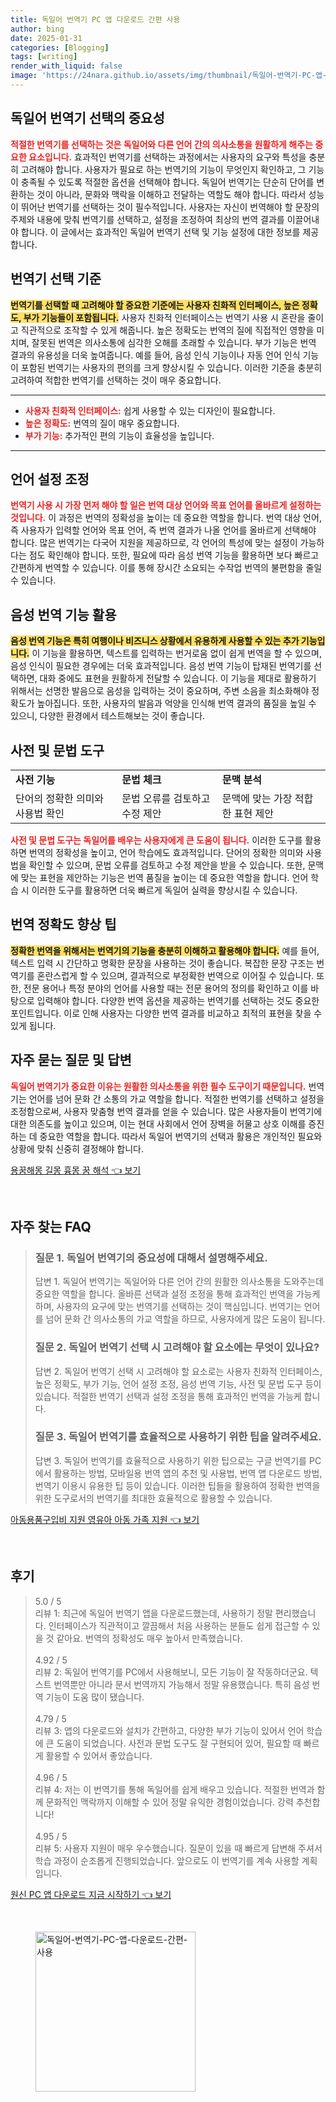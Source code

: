 ```yaml
---
title: 독일어 번역기 PC 앱 다운로드 간편 사용
author: bing
date: 2025-01-31
categories: [Blogging]
tags: [writing]
render_with_liquid: false
image: 'https://24nara.github.io/assets/img/thumbnail/독일어-번역기-PC-앱-다운로드-간편-사용.webp'
---
```

<h2 id='독일어_번역기_선택의_중요성'>독일어 번역기 선택의 중요성</h2>

<p><b><span style="color: #ee2323;">적절한 번역기를 선택하는 것은 독일어와 다른 언어 간의 의사소통을 원활하게 해주는 중요한 요소입니다.</span></b> 효과적인 번역기를 선택하는 과정에서는 사용자의 요구와 특성을 충분히 고려해야 합니다. 사용자가 필요로 하는 번역기의 기능이 무엇인지 확인하고, 그 기능이 충족될 수 있도록 적절한 옵션을 선택해야 합니다. 독일어 번역기는 단순히 단어를 변환하는 것이 아니라, 문화와 맥락을 이해하고 전달하는 역할도 해야 합니다. 따라서 성능이 뛰어난 번역기를 선택하는 것이 필수적입니다. 사용자는 자신이 번역해야 할 문장의 주제와 내용에 맞춰 번역기를 선택하고, 설정을 조정하여 최상의 번역 결과를 이끌어내야 합니다. 이 글에서는 효과적인 독일어 번역기 선택 및 기능 설정에 대한 정보를 제공합니다.</p>

<h2 id='번역기_선택_기준'>번역기 선택 기준</h2>

<p><b><span style="background-color: #ffe066;">번역기를 선택할 때 고려해야 할 중요한 기준에는 사용자 친화적 인터페이스, 높은 정확도, 부가 기능들이 포함됩니다.</span></b> 사용자 친화적 인터페이스는 번역기 사용 시 혼란을 줄이고 직관적으로 조작할 수 있게 해줍니다. 높은 정확도는 번역의 질에 직접적인 영향을 미치며, 잘못된 번역은 의사소통에 심각한 오해를 초래할 수 있습니다. 부가 기능은 번역 결과의 유용성을 더욱 높여줍니다. 예를 들어, 음성 인식 기능이나 자동 언어 인식 기능이 포함된 번역기는 사용자의 편의를 크게 향상시킬 수 있습니다. 이러한 기준을 충분히 고려하여 적합한 번역기를 선택하는 것이 매우 중요합니다.</p>

<hr />

<ul>
    <li><b><span style="color: #ee2323;">사용자 친화적 인터페이스:</span></b> 쉽게 사용할 수 있는 디자인이 필요합니다.</li>
    <li><b><span style="color: #ee2323;">높은 정확도:</span></b> 번역의 질이 매우 중요합니다.</li>
    <li><b><span style="color: #ee2323;">부가 기능:</span></b> 추가적인 편의 기능이 효율성을 높입니다.</li>
</ul>

<hr />

<h2 id='언어_설정_조정'>언어 설정 조정</h2>

<p><b><span style="color: #ee2323;">번역기 사용 시 가장 먼저 해야 할 일은 번역 대상 언어와 목표 언어를 올바르게 설정하는 것입니다.</span></b> 이 과정은 번역의 정확성을 높이는 데 중요한 역할을 합니다. 번역 대상 언어, 즉 사용자가 입력할 언어와 목표 언어, 즉 번역 결과가 나올 언어를 올바르게 선택해야 합니다. 많은 번역기는 다국어 지원을 제공하므로, 각 언어의 특성에 맞는 설정이 가능하다는 점도 확인해야 합니다. 또한, 필요에 따라 음성 번역 기능을 활용하면 보다 빠르고 간편하게 번역할 수 있습니다. 이를 통해 장시간 소요되는 수작업 번역의 불편함을 줄일 수 있습니다.</p>

<h2 id='음성_번역_기능_활용'>음성 번역 기능 활용</h2>

<p><b><span style="background-color: #ffe066;">음성 번역 기능은 특히 여행이나 비즈니스 상황에서 유용하게 사용할 수 있는 추가 기능입니다.</span></b> 이 기능을 활용하면, 텍스트를 입력하는 번거로움 없이 쉽게 번역을 할 수 있으며, 음성 인식이 필요한 경우에는 더욱 효과적입니다. 음성 번역 기능이 탑재된 번역기를 선택하면, 대화 중에도 표현을 원활하게 전달할 수 있습니다. 이 기능을 제대로 활용하기 위해서는 선명한 발음으로 음성을 입력하는 것이 중요하며, 주변 소음을 최소화해야 정확도가 높아집니다. 또한, 사용자의 발음과 억양을 인식해 번역 결과의 품질을 높일 수 있으니, 다양한 환경에서 테스트해보는 것이 좋습니다.</p>

<h2 id='사전_및_문법_도구'>사전 및 문법 도구</h2>

<table>
    <tr>
        <td><b>사전 기능</b></td>
        <td><b>문법 체크</b></td>
        <td><b>문맥 분석</b></td>
    </tr>
    <tr>
        <td>단어의 정확한 의미와 사용법 확인</td>
        <td>문법 오류를 검토하고 수정 제안</td>
        <td>문맥에 맞는 가장 적합한 표현 제안</td>
    </tr>
</table>

<p><b><span style="color: #ee2323;">사전 및 문법 도구는 독일어를 배우는 사용자에게 큰 도움이 됩니다.</span></b> 이러한 도구를 활용하면 번역의 정확성을 높이고, 언어 학습에도 효과적입니다. 단어의 정확한 의미와 사용법을 확인할 수 있으며, 문법 오류를 검토하고 수정 제안을 받을 수 있습니다. 또한, 문맥에 맞는 표현을 제안하는 기능은 번역 품질을 높이는 데 중요한 역할을 합니다. 언어 학습 시 이러한 도구를 활용하면 더욱 빠르게 독일어 실력을 향상시킬 수 있습니다.</p>

<h2 id='번역_정확도_향상_팁'>번역 정확도 향상 팁</h2>

<p><b><span style="background-color: #ffe066;">정확한 번역을 위해서는 번역기의 기능을 충분히 이해하고 활용해야 합니다.</span></b> 예를 들어, 텍스트 입력 시 간단하고 명확한 문장을 사용하는 것이 좋습니다. 복잡한 문장 구조는 번역기를 혼란스럽게 할 수 있으며, 결과적으로 부정확한 번역으로 이어질 수 있습니다. 또한, 전문 용어나 특정 분야의 언어를 사용할 때는 전문 용어의 정의를 확인하고 이를 바탕으로 입력해야 합니다. 다양한 번역 옵션을 제공하는 번역기를 선택하는 것도 중요한 포인트입니다. 이로 인해 사용자는 다양한 번역 결과를 비교하고 최적의 표현을 찾을 수 있게 됩니다.</p>

<h2 id='자주_묻는_질문_및_답변'>자주 묻는 질문 및 답변</h2>

<p><b><span style="color: #ee2323;">독일어 번역기가 중요한 이유는 원활한 의사소통을 위한 필수 도구이기 때문입니다.</span></b> 번역기는 언어를 넘어 문화 간 소통의 가교 역할을 합니다. 적절한 번역기를 선택하고 설정을 조정함으로써, 사용자 맞춤형 번역 결과를 얻을 수 있습니다. 많은 사용자들이 번역기에 대한 의존도를 높이고 있으며, 이는 현대 사회에서 언어 장벽을 허물고 상호 이해를 증진하는 데 중요한 역할을 합니다. 따라서 독일어 번역기의 선택과 활용은 개인적인 필요와 상황에 맞춰 신중히 결정해야 합니다.</p>
<p><a class="click-button" title="용꿈해몽 길몽 흉몽 꿈 해석" href="https://24nara.github.io/posts/%EC%9A%A9%EA%BF%88%ED%95%B4%EB%AA%BD-%EA%B8%B8%EB%AA%BD-%ED%9D%89%EB%AA%BD-%EA%BF%88-%ED%95%B4%EC%84%9D/" rel="dofollow">용꿈해몽 길몽 흉몽 꿈 해석 👈 보기</a></p><br>
<h2 id='자주_찾는_FAQ'>자주 찾는 FAQ</h2>
<div itemscope="" itemtype="https://schema.org/FAQPage"> 
<blockquote> 
<div itemscope="" itemprop="mainEntity" itemtype="https://schema.org/Question"> 
<h3 itemprop="name">질문 1. 독일어 번역기의 중요성에 대해서 설명해주세요.</h3> 
<div itemscope="" itemprop="acceptedAnswer" itemtype="https://schema.org/Answer"> 
<span itemprop="text"> 
<p>답변 1. 독일어 번역기는 독일어와 다른 언어 간의 원활한 의사소통을 도와주는데 중요한 역할을 합니다. 올바른 선택과 설정 조정을 통해 효과적인 번역을 가능케 하며, 사용자의 요구에 맞는 번역기를 선택하는 것이 핵심입니다. 번역기는 언어를 넘어 문화 간 의사소통의 가교 역할을 하므로, 사용자에게 많은 도움이 됩니다.</p> 
</span> 
</div> 
</div> 

<div itemscope="" itemprop="mainEntity" itemtype="https://schema.org/Question"> 
<h3 itemprop="name">질문 2. 독일어 번역기 선택 시 고려해야 할 요소에는 무엇이 있나요?</h3> 
<div itemscope="" itemprop="acceptedAnswer" itemtype="https://schema.org/Answer"> 
<span itemprop="text"> 
<p>답변 2. 독일어 번역기 선택 시 고려해야 할 요소로는 사용자 친화적 인터페이스, 높은 정확도, 부가 기능, 언어 설정 조정, 음성 번역 기능, 사전 및 문법 도구 등이 있습니다. 적절한 번역기 선택과 설정 조정을 통해 효과적인 번역을 가능케 합니다.</p> 
</span> 
</div> 
</div> 

<div itemscope="" itemprop="mainEntity" itemtype="https://schema.org/Question"> 
<h3 itemprop="name">질문 3. 독일어 번역기를 효율적으로 사용하기 위한 팁을 알려주세요.</h3> 
<div itemscope="" itemprop="acceptedAnswer" itemtype="https://schema.org/Answer"> 
<span itemprop="text"> 
<p>답변 3. 독일어 번역기를 효율적으로 사용하기 위한 팁으로는 구글 번역기를 PC에서 활용하는 방법, 모바일용 번역 앱의 추천 및 사용법, 번역 앱 다운로드 방법, 번역기 이용시 유용한 팁 등이 있습니다. 이러한 팁들을 활용하여 정확한 번역을 위한 도구로서의 번역기를 최대한 효율적으로 활용할 수 있습니다.</p> 
</span> 
</div> 
</div> 

</blockquote> 
</div>
<p><a class="click-button" title="아동용품구입비 지원 영유아 아동 가족 지원" href="https://24nara.github.io/posts/%EC%95%84%EB%8F%99%EC%9A%A9%ED%92%88%EA%B5%AC%EC%9E%85%EB%B9%84-%EC%A7%80%EC%9B%90-%EC%98%81%EC%9C%A0%EC%95%84-%EC%95%84%EB%8F%99-%EA%B0%80%EC%A1%B1-%EC%A7%80%EC%9B%90/" rel="dofollow">아동용품구입비 지원 영유아 아동 가족 지원 👈 보기</a></p><br>
<h2 id='후기'>후기</h2>
<div itemscope itemtype="https://schema.org/Product">
  <blockquote>
  <div itemprop="review" itemscope itemtype="https://schema.org/Review">
      <div itemprop="reviewRating" itemscope itemtype="https://schema.org/Rating"> <span itemprop="ratingValue">5.0</span> / <span itemprop="bestRating">5</span> </div>
      <span itemprop="reviewBody">리뷰 1: 최근에 독일어 번역기 앱을 다운로드했는데, 사용하기 정말 편리했습니다. 인터페이스가 직관적이고 깔끔해서 처음 사용하는 분들도 쉽게 접근할 수 있을 것 같아요. 번역의 정확성도 매우 높아서 만족했습니다.</span>
  </div>
  <br>
  <div itemprop="review" itemscope itemtype="https://schema.org/Review">
      <div itemprop="reviewRating" itemscope itemtype="https://schema.org/Rating"> <span itemprop="ratingValue">4.92</span> / <span itemprop="bestRating">5</span> </div>
      <span itemprop="reviewBody">리뷰 2: 독일어 번역기를 PC에서 사용해보니, 모든 기능이 잘 작동하더군요. 텍스트 번역뿐만 아니라 문서 번역까지 가능해서 정말 유용했습니다. 특히 음성 번역 기능이 도움 많이 됐습니다.</span>
  </div>
  <br>
  <div itemprop="review" itemscope itemtype="https://schema.org/Review">
      <div itemprop="reviewRating" itemscope itemtype="https://schema.org/Rating"> <span itemprop="ratingValue">4.79</span> / <span itemprop="bestRating">5</span> </div>
      <span itemprop="reviewBody">리뷰 3: 앱의 다운로드와 설치가 간편하고, 다양한 부가 기능이 있어서 언어 학습에 큰 도움이 되었습니다. 사전과 문법 도구도 잘 구현되어 있어, 필요할 때 빠르게 활용할 수 있어서 좋았습니다.</span>
  </div>
  <br>
  <div itemprop="review" itemscope itemtype="https://schema.org/Review">
      <div itemprop="reviewRating" itemscope itemtype="https://schema.org/Rating"> <span itemprop="ratingValue">4.96</span> / <span itemprop="bestRating">5</span> </div>
      <span itemprop="reviewBody">리뷰 4: 저는 이 번역기를 통해 독일어를 쉽게 배우고 있습니다. 적절한 번역과 함께 문화적인 맥락까지 이해할 수 있어 정말 유익한 경험이었습니다. 강력 추천합니다!</span>
  </div>
  <br>
  <div itemprop="review" itemscope itemtype="https://schema.org/Review">
      <div itemprop="reviewRating" itemscope itemtype="https://schema.org/Rating"> <span itemprop="ratingValue">4.95</span> / <span itemprop="bestRating">5</span> </div>
      <span itemprop="reviewBody">리뷰 5: 사용자 지원이 매우 우수했습니다. 질문이 있을 때 빠르게 답변해 주셔서 학습 과정이 순조롭게 진행되었습니다. 앞으로도 이 번역기를 계속 사용할 계획입니다.</span>
  </div>
  </blockquote>
</div>
<p><a class="click-button" title="원신 PC 앱 다운로드 지금 시작하기" href="https://24nara.github.io/posts/%EC%9B%90%EC%8B%A0-PC-%EC%95%B1-%EB%8B%A4%EC%9A%B4%EB%A1%9C%EB%93%9C-%EC%A7%80%EA%B8%88-%EC%8B%9C%EC%9E%91%ED%95%98%EA%B8%B0/" rel="dofollow">원신 PC 앱 다운로드 지금 시작하기 👈 보기</a></p><br>
<figure class="image"><img src="https://24nara.github.io/assets/img/thumbnail/독일어-번역기-PC-앱-다운로드-간편-사용.webp" alt="독일어-번역기-PC-앱-다운로드-간편-사용" width="256" height="256"></figure>